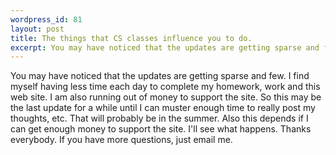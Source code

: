 ```yaml
--- 
wordpress_id: 81
layout: post
title: The things that CS classes influence you to do.
excerpt: You may have noticed that the updates are getting sparse and few.  I find myself having less time each day to complete my homework, work and this web site.  I am also running out of money to support the site.  So this may be the last update for a while until I can muster enough time to really post my thoughts, etc.  That will probably be in the summer.  Also this depends if I can get enough money to support the site.  I'll see what happens.  Thanks everybody.  If you have more questions, just email me.
---
```

You may have noticed that the updates are getting sparse and few.  I find myself having less time each day to complete my homework, work and this web site.  I am also running out of money to support the site.  So this may be the last update for a while until I can muster enough time to really post my thoughts, etc.  That will probably be in the summer.  Also this depends if I can get enough money to support the site.  I'll see what happens.  Thanks everybody.  If you have more questions, just email me.

